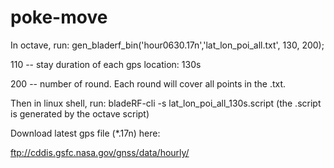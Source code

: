 # poke-move

In octave, run: gen_bladerf_bin('hour0630.17n','lat_lon_poi_all.txt', 130, 200);

110 -- stay duration of each gps location: 130s

200 -- number of round. Each round will cover all points in the .txt.

Then in linux shell, run: bladeRF-cli -s lat_lon_poi_all_130s.script (the .script is generated by the octave script)

Download latest gps file (*.17n) here:

ftp://cddis.gsfc.nasa.gov/gnss/data/hourly/

